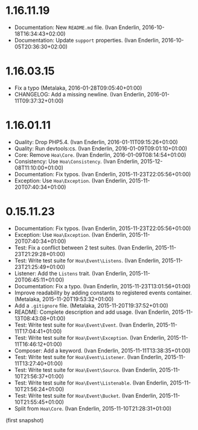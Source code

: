 # 1.16.11.19

  * Documentation: New `README.md` file. (Ivan Enderlin, 2016-10-18T16:34:43+02:00)
  * Documentation: Update `support` properties. (Ivan Enderlin, 2016-10-05T20:36:30+02:00)

# 1.16.03.15

  * Fix a typo (Metalaka, 2016-01-28T09:05:40+01:00)
  * CHANGELOG: Add a missing newline. (Ivan Enderlin, 2016-01-11T09:37:32+01:00)

# 1.16.01.11

  * Quality: Drop PHP5.4. (Ivan Enderlin, 2016-01-11T09:15:26+01:00)
  * Quality: Run devtools:cs. (Ivan Enderlin, 2016-01-09T09:01:10+01:00)
  * Core: Remove `Hoa\Core`. (Ivan Enderlin, 2016-01-09T08:14:54+01:00)
  * Consistency: Use `Hoa\Consistency`. (Ivan Enderlin, 2015-12-08T11:10:00+01:00)
  * Documentation: Fix typos. (Ivan Enderlin, 2015-11-23T22:05:56+01:00)
  * Exception: Use `Hoa\Exception`. (Ivan Enderlin, 2015-11-20T07:40:34+01:00)

# 0.15.11.23

  * Documentation: Fix typos. (Ivan Enderlin, 2015-11-23T22:05:56+01:00)
  * Exception: Use `Hoa\Exception`. (Ivan Enderlin, 2015-11-20T07:40:34+01:00)
  * Test: Fix a conflict between 2 test suites. (Ivan Enderlin, 2015-11-23T21:29:28+01:00)
  * Test: Write test suite for `Hoa\Event\Listens`. (Ivan Enderlin, 2015-11-23T21:25:49+01:00)
  * Listener: Add the `Listens` trait. (Ivan Enderlin, 2015-11-20T06:45:11+01:00)
  * Documentation: Fix a typo. (Ivan Enderlin, 2015-11-23T13:01:56+01:00)
  * Improve readability by adding constants to registered events container. (Metalaka, 2015-11-20T19:53:32+01:00)
  * Add a `.gitignore` file. (Metalaka, 2015-11-20T19:37:52+01:00)
  * README: Complete description and add usage. (Ivan Enderlin, 2015-11-13T08:43:08+01:00)
  * Test: Write test suite for `Hoa\Event\Event`. (Ivan Enderlin, 2015-11-11T17:04:41+01:00)
  * Test: Write test suite for `Hoa\Event\Exception`. (Ivan Enderlin, 2015-11-11T16:46:12+01:00)
  * Composer: Add a keyword. (Ivan Enderlin, 2015-11-11T13:38:35+01:00)
  * Test: Write test suite for `Hoa\Event\Listener`. (Ivan Enderlin, 2015-11-11T13:27:40+01:00)
  * Test: Write test suite for `Hoa\Event\Source`. (Ivan Enderlin, 2015-11-10T21:56:37+01:00)
  * Test: Write test suite for `Hoa\Event\Listenable`. (Ivan Enderlin, 2015-11-10T21:56:24+01:00)
  * Test: Write test suite for `Hoa\Event\Bucket`. (Ivan Enderlin, 2015-11-10T21:55:45+01:00)
  * Split from `Hoa\Core`. (Ivan Enderlin, 2015-11-10T21:28:31+01:00)

(first snapshot)
